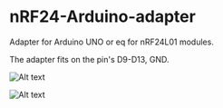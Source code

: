 nRF24-Arduino-adapter
=====================

Adapter for Arduino UNO or eq for nRF24L01 modules.

The adapter fits on the pin's D9-D13, GND.

![Alt text](https://raw.github.com/MatsK/nRF24-Arduino-adapter/blob/master/nRF24-Arduino-Adapter-Fritzing.png?raw=true)

![Alt text](https://raw.github.com/MatsK/nRF24-Arduino-adapter/blob/master/nRF24-Arduino-Adapter-Fritzing.png)